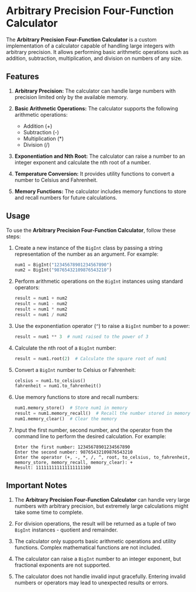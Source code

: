 # Arbitrary Precision Four-Function Calculator

The **Arbitrary Precision Four-Function Calculator** is a custom implementation of a calculator capable of handling large integers with arbitrary precision. It allows performing basic arithmetic operations such as addition, subtraction, multiplication, and division on numbers of any size.

## Features

1. **Arbitrary Precision:** The calculator can handle large numbers with precision limited only by the available memory.

2. **Basic Arithmetic Operations:** The calculator supports the following arithmetic operations:
   - Addition (+)
   - Subtraction (-)
   - Multiplication (*)
   - Division (/)

3. **Exponentiation and Nth Root:** The calculator can raise a number to an integer exponent and calculate the nth root of a number.

4. **Temperature Conversion:** It provides utility functions to convert a number to Celsius and Fahrenheit.

5. **Memory Functions:** The calculator includes memory functions to store and recall numbers for future calculations.

## Usage

To use the **Arbitrary Precision Four-Function Calculator**, follow these steps:

1. Create a new instance of the `BigInt` class by passing a string representation of the number as an argument. For example:
   ```python
   num1 = BigInt("12345678901234567890")
   num2 = BigInt("98765432109876543210")
   ```

2. Perform arithmetic operations on the `BigInt` instances using standard operators:
   ```python
   result = num1 + num2
   result = num1 - num2
   result = num1 * num2
   result = num1 / num2
   ```

3. Use the exponentiation operator (`^`) to raise a `BigInt` number to a power:
   ```python
   result = num1 ** 3  # num1 raised to the power of 3
   ```

4. Calculate the nth root of a `BigInt` number:
   ```python
   result = num1.root(2)  # Calculate the square root of num1
   ```

5. Convert a `BigInt` number to Celsius or Fahrenheit:
   ```python
   celsius = num1.to_celsius()
   fahrenheit = num1.to_fahrenheit()
   ```

6. Use memory functions to store and recall numbers:
   ```python
   num1.memory_store()  # Store num1 in memory
   result = num1.memory_recall()  # Recall the number stored in memory
   num1.memory_clear()  # Clear the memory
   ```

7. Input the first number, second number, and the operator from the command line to perform the desired calculation. For example:
   ```
   Enter the first number: 12345678901234567890
   Enter the second number: 98765432109876543210
   Enter the operator (+, -, *, /, ^, root, to_celsius, to_fahrenheit, memory_store, memory_recall, memory_clear): +
   Result: 111111111111111111100
   ```

## Important Notes

1. The **Arbitrary Precision Four-Function Calculator** can handle very large numbers with arbitrary precision, but extremely large calculations might take some time to complete.

2. For division operations, the result will be returned as a tuple of two `BigInt` instances - quotient and remainder.

3. The calculator only supports basic arithmetic operations and utility functions. Complex mathematical functions are not included.

4. The calculator can raise a `BigInt` number to an integer exponent, but fractional exponents are not supported.

5. The calculator does not handle invalid input gracefully. Entering invalid numbers or operators may lead to unexpected results or errors.